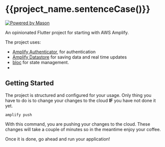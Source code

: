# {{project_name.sentenceCase()}}

[![Powered by Mason](https://img.shields.io/endpoint?url=https%3A%2F%2Ftinyurl.com%2Fmason-badge)](https://github.com/felangel/mason)

An opinionated Flutter project for starting with AWS Amplify.

The project uses:
- [Amplify Authenticator](https://pub.dev/packages/amplify_authenticator), for authentication
- [Amplify Datastore](https://pub.dev/packages/amplify_datastore) for saving data and real time updates
- [bloc](https://pub.dev/packages/bloc) for state management.
- 
## Getting Started

The project is structured and configured for your usage. Only thing you have to do is to change your changes to the cloud __IF__ you have not done it yet. 

```shell
amplify push
```

With this command, you are pushing your changes to the cloud. These changes will take a couple of minutes so in the meantime enjoy your coffee.

Once it is done, go ahead and run your application! 